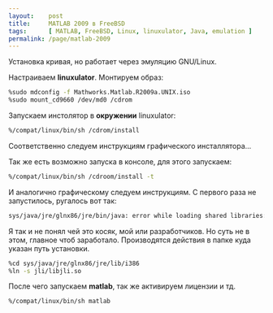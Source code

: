 ```yaml
---
layout:    post
title:     MATLAB 2009 в FreeBSD
tags:      [ MATLAB, FreeBSD, Linux, linuxulator, Java, emulation ]
permalink: /page/matlab-2009
---
```


Установка кривая, но работает через эмуляцию GNU/Linux.

Настраиваем **linuxulator**.
Монтируем образ:

```bash
%sudo mdconfig -f Mathworks.Matlab.R2009a.UNIX.iso
%sudo mount_cd9660 /dev/md0 /cdrom
```

 Запускаем инстолятор в **окружении** linuxulator:

```bash
%/compat/linux/bin/sh /cdrom/install
```

Соответственно следуем инструкциям графического инсталлятора...

Так же есть возможно запуска в консоле, для этого запускаем:

```bash
%/compat/linux/bin/sh /cdroom/install -t
```

И аналогично графическому следуем инструкциям.
С первого раза не запустилось, ругалось вот так:

```bash
sys/java/jre/glnx86/jre/bin/java: error while loading shared libraries: libjli.so: cannot open shared object file: No such file or directory
```

Я так и не понял чей это косяк, мой или разработчиков. Но суть не в этом, главное чтоб заработало. 
Производятся действия в папке куда указан путь установки.

```bash
%cd sys/java/jre/glnx86/jre/lib/i386
%ln -s jli/libjli.so
```

После чего запускаем **matlab**, так же активируем лицензии и тд.

```bash
%/compat/linux/bin/sh matlab
```

